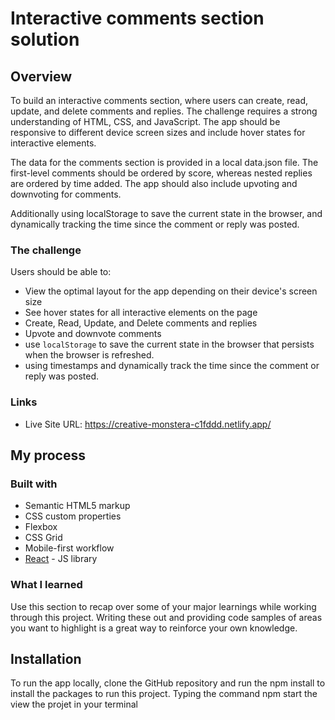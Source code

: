 # Interactive comments section solution

## Overview
To build an interactive comments section, where users can create, read, update, and delete comments and replies. The challenge requires a strong understanding of HTML, CSS, and JavaScript. The app should be responsive to different device screen sizes and include hover states for interactive elements.

The data for the comments section is provided in a local data.json file. The first-level comments should be ordered by score, whereas nested replies are ordered by time added. The app should also include upvoting and downvoting for comments.

Additionally using localStorage to save the current state in the browser, and dynamically tracking the time since the comment or reply was posted.
### The challenge

Users should be able to:

- View the optimal layout for the app depending on their device's screen size
- See hover states for all interactive elements on the page
- Create, Read, Update, and Delete comments and replies
- Upvote and downvote comments
- use `localStorage` to save the current state in the browser that persists when the browser is refreshed.
-  using timestamps and dynamically track the time since the comment or reply was posted.


### Links
- Live Site URL:  https://creative-monstera-c1fddd.netlify.app/

## My process

### Built with

- Semantic HTML5 markup
- CSS custom properties
- Flexbox
- CSS Grid
- Mobile-first workflow
- [React](https://reactjs.org/) - JS library
### What I learned

Use this section to recap over some of your major learnings while working through this project. Writing these out and providing code samples of areas you want to highlight is a great way to reinforce your own knowledge.


## Installation

To run the app locally, clone the GitHub repository and run the npm install to install the packages to run this project. Typing the command npm start the view the projet in your terminal
